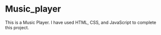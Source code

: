 # Music_player
This is a Music Player. I have used HTML, CSS, and JavaScript to complete this project.
